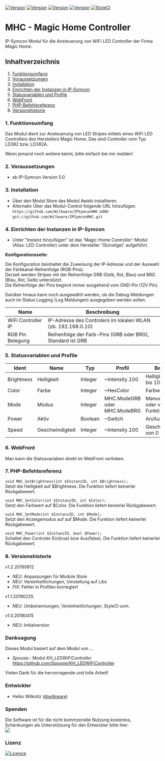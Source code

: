 [![Version](https://img.shields.io/badge/Symcon-PHP--Modul-red.svg)](https://www.symcon.de/service/dokumentation/entwicklerbereich/sdk-tools/sdk-php/)
[![Version](https://img.shields.io/badge/Symcon%20Version-5.0%20%3E-blue.svg)](https://www.symcon.de/produkt/)
[![Version](https://img.shields.io/badge/Modul%20Version-1.2.201908125-orange.svg)](https://github.com/Wilkware/IPSymconMHC)
[![Version](https://img.shields.io/badge/License-CC%20BY--NC--SA%204.0-green.svg)](https://creativecommons.org/licenses/by-nc-sa/4.0/)
[![StyleCI](https://github.styleci.io/repos/129451123/shield?style=flat)](https://github.styleci.io/repos/129451123)

# MHC - Magic Home Controller

IP-Symcon Modul für die Ansteuerung von WiFi LED Controller der Firma _Magic Home_.

## Inhaltverzeichnis

1. [Funktionsumfang](#1-funktionsumfang)
2. [Voraussetzungen](#2-voraussetzungen)
3. [Installation](#3-installation)
4. [Einrichten der Instanzen in IP-Symcon](#4-einrichten-der-instanzen-in-ip-symcon)
5. [Statusvariablen und Profile](#5-statusvariablen-und-profile)
6. [WebFront](#6-webfront)
7. [PHP-Befehlsreferenz](#7-php-befehlsreferenz)
8. [Versionshistorie](#8-versionshistorie)

### 1. Funktionsumfang

Das Modul dient zur Ansteuerung von LED Stripes mittels eines WiFi LED Controllers des Herstellers Magic Home.
Das sind Controller vom Typ LD382 bzw. LD382A.

Wenn jemand noch weitere kennt, bitte einfach bei mir melden!

### 2. Voraussetzungen

* ab IP-Symcon Version 5.0

### 3. Installation

* Über den Modul Store das Modul Awido installieren.
* Alternativ Über das Modul-Control folgende URL hinzufügen.  
`https://github.com/Wilkware/IPSymconMHC` oder `git://github.com/Wilkware/IPSymconMHC.git`

### 4. Einrichten der Instanzen in IP-Symcon

* Unter "Instanz hinzufügen" ist das 'Magic Home Controller'-Modul (Alias: LED Controller) unter dem Hersteller '(Sonstige)' aufgeführt.

__Konfigurationsseite__:

Die Konfiguration beinhaltet die Zuweisung der IP-Adresse und der Auswahl der Farbkanal-Reihenfolge (RGB-Pins).  
Derzeit werden Stripes mit der Reihenfolge GRB (Gelb, Rot, Blau) und BRG (Blau, Rot, Gelb) unterstützt.  
Die Reihenfolge der Pins beginnt immer ausgehend vom GND-Pin (12V Pin).

Darüber hinaus kann noch ausgewählt werden, ob die Debug-Meldungen auch im Status Logging (Log Meldungen) ausgegeben werden sollen.

Name               | Beschreibung
------------------ | ---------------------------------
WiFi Controller IP | IP-Adresse des Controlers im lokalen WLAN (zb. 192.168.0.10)
RGB Pin Belegung   | Reihenfolge der Farb-Pins (GRB oder BRG), Standard ist GRB

### 5. Statusvariablen und Profile

Ident         | Name                | Typ       |  Profil                      | Beschreibung
------------- | ------------------- | --------- | ---------------------------- | -------------------------------------------------------
Brightness    | Helligkeit          | Integer   | ~Intensity.100               | Helligkeitswert von 0 bis 100%
Color         | Farbe               | Integer   | ~HexColor                    | Farbwert
Mode          | Modus               | Integer   | MHC.ModeGRB oder MHC.ModeBRG | Manueller Farbmodus oder vordefinierter Funktionsmodus
Power         | Aktiv               | Boolean   | ~Switch                      | An/Aus Schalter
Speed         | Geschwindigkeit     | Integer   | ~Intensity.100               | Geschwindigkeitswert von 0 bis 100%

### 6. WebFront

Man kann die Statusvariaben direkt im WebFront verlinken.

### 7. PHP-Befehlsreferenz

`void MHC_SetBrightness(int $InstanzID, int $Brightness);`  
Setzt die Helligkeit auf $Brightness. Die Funktion liefert keinerlei Rückgabewert.

`void MHC_SetColor(int $InstanzID, int $Color);`  
Setzt den Farbwert auf $Color. Die Funktion liefert keinerlei Rückgabewert.

`void MHC_SetMode(int $InstanzID, int $Mode);`  
Setzt den Anzeigemodus auf auf $Mode. Die Funktion liefert keinerlei Rückgabewert.

`void MHC_Power(int $InstanzID, bool $Power);`  
Schaltet den Controler Ein(true) bzw Aus(false). Die Funktion liefert keinerlei Rückgabewert.

### 8. Versionshistorie

v1.2.20190812

* _NEU_: Anpassungen für Module Store
* _NEU_: Vereinheitlichungen, Umstellung auf Libs
* _FIX_: Fehler in Profilen korriegiert

v1.1.20190225

* _NEU_: Umbenennungen, Vereinheitlichungen, StyleCI uvm.

v1.0.20180415

* _NEU_: Initialversion

### Danksagung

Dieses Modul basiert auf dem Modul von ...

* _Spoosie_ : Modul _KH\_LEDWiFiController_ <https://github.com/Spoosie/KH_LEDWiFiController>

Vielen Dank für die hervorragende und tolle Arbeit!

### Entwickler

* Heiko Wilknitz ([@wilkware](https://github.com/wilkware))

### Spenden

Die Software ist für die nicht kommzerielle Nutzung kostenlos, Schenkungen als Unterstützung für den Entwickler bitte hier:  
<a href="https://www.paypal.com/cgi-bin/webscr?cmd=_s-xclick&hosted_button_id=8816166" target="_blank"><img src="https://www.paypalobjects.com/de_DE/DE/i/btn/btn_donate_LG.gif" border="0" /></a>

### Lizenz

[![Licence](https://licensebuttons.net/i/l/by-nc-sa/transparent/00/00/00/88x31-e.png)](https://creativecommons.org/licenses/by-nc-sa/4.0/)
